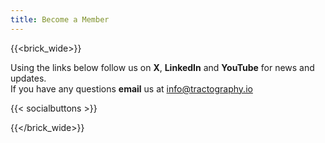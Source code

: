 ```yaml
---
title: Become a Member
---
```

 {{<brick_wide>}}

Using the links below follow us on <b>X</b>, <b>LinkedIn</b> and <b>YouTube</b> for news and updates. <br>If you have any questions <b>email</b> us at info@tractography.io

{{< socialbuttons >}}


{{</brick_wide>}}